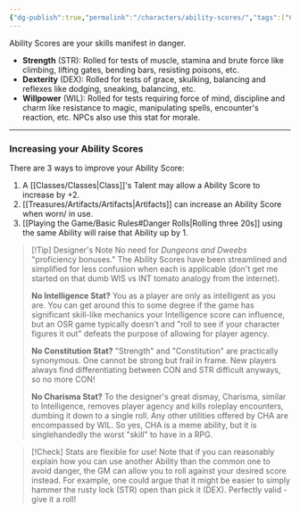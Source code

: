 ```yaml
---
{"dg-publish":true,"permalink":"/characters/ability-scores/","tags":["Characters","Rules"],"created":"2025-01-02T11:24:07.067-05:00","updated":"2025-03-15T10:18:20.724-04:00"}
---
```


Ability Scores are your skills manifest in danger. 

- **Strength** (STR): Rolled for tests of muscle, stamina and brute force like climbing, lifting gates, bending bars, resisting poisons, etc.
- **Dexterity** (DEX): Rolled for tests of grace, skulking, balancing and reflexes like dodging, sneaking, balancing, etc.
- **Willpower** (WIL): Rolled for tests requiring force of mind, discipline and charm like resistance to magic, manipulating spells, encounter's reaction, etc. NPCs also use this stat for morale.

---
### Increasing your Ability Scores
There are 3 ways to improve your Ability Score:
1. A [[Classes/Classes\|Class]]'s Talent may allow a Ability Score to increase by +2. 
2. [[Treasures/Artifacts/Artifacts\|Artifacts]] can increase an Ability Score when worn/ in use.
3. [[Playing the Game/Basic Rules#Danger Rolls\|Rolling three 20s]] using the same Ability will raise that Ability up by 1.

>[!Tip] Designer's Note
>No need for *Dungeons and Dweebs* "proficiency bonuses." The Ability Scores have been streamlined and simplified for less confusion when each is applicable (don't get me started on that dumb WIS vs INT tomato analogy from the internet).
>
> **No Intelligence Stat?** You as a player are only as intelligent as you are. You can get around this to some degree if the game has significant skill-like mechanics your Intelligence score can influence, but an OSR game typically doesn't and "roll to see if your character figures it out" defeats the purpose of allowing for player agency.
> 
> **No Constitution Stat?** "Strength" and "Constitution" are practically synonymous. One cannot be strong but frail in frame. New players always find differentiating between CON and STR difficult anyways, so no more CON! 
>
>**No Charisma Stat?** To the designer's great dismay, Charisma, similar to Intelligence, removes player agency and kills roleplay encounters, dumbing it down to a single roll. Any other utilities offered by CHA are encompassed by WIL. So yes, CHA is a meme ability, but it is singlehandedly the worst "skill" to have in  a RPG.

>[!Check] Stats are flexible for use!
>Note that if you can reasonably explain how you can use another Ability than the common one to avoid danger, the GM can allow you to roll against your desired score instead. For example, one could argue that it might be easier to simply hammer the rusty lock (STR) open than pick it (DEX). Perfectly valid - give it a roll!

